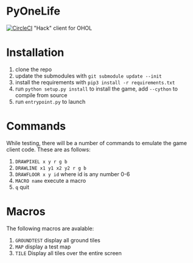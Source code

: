 # PyOneLife
[![CircleCI](https://circleci.com/gh/webmsgr/PyOneLife/tree/master.svg?style=svg)](https://circleci.com/gh/webmsgr/PyOneLife/tree/master)
"Hack" client for OHOL

# Installation
1. clone the repo
2. update the submodules with `git submodule update --init`
3. install the requirements with `pip3 install -r requirements.txt`
4. run `python setup.py install` to install the game, add `--cython` to compile from source
5. run `entrypoint.py` to launch


# Commands
While testing, there will be a number of commands to emulate the game client code. These are as follows: 
1. `DRAWPIXEL x y r g b`
2. `DRAWLINE x1 y1 x2 y2 r g b`
3. `DRAWFLOOR x y id` where id is any number 0-6
4. `MACRO name` execute a macro
5. `q` quit
# Macros
The following macros are avalable:
1. `GROUNDTEST` display all ground tiles
2. `MAP` display a test map
3. `TILE` Display all tiles over the entire screen
